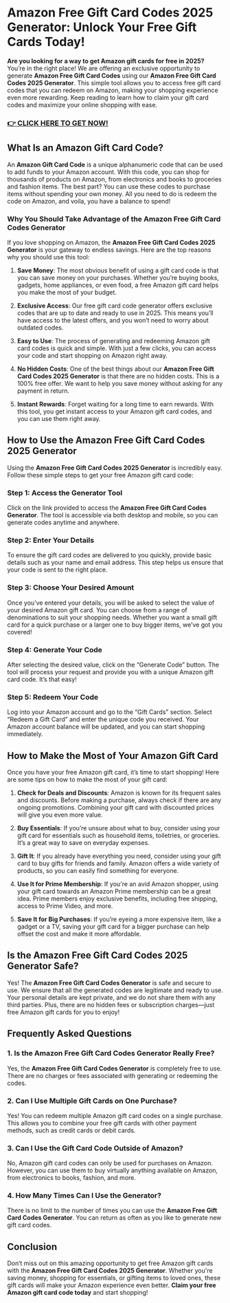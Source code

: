 # Amazon Free Gift Card Codes 2025 Generator: Unlock Your Free Gift Cards Today!

**Are you looking for a way to get Amazon gift cards for free in 2025?** You’re in the right place! We are offering an exclusive opportunity to generate **Amazon Free Gift Card Codes** using our **Amazon Free Gift Card Codes 2025 Generator**. This simple tool allows you to access free gift card codes that you can redeem on Amazon, making your shopping experience even more rewarding. Keep reading to learn how to claim your gift card codes and maximize your online shopping with ease.

### [👉 CLICK HERE TO GET NOW!](https://freerewards.xyz/amazon/go/)

## What Is an Amazon Gift Card Code?

An **Amazon Gift Card Code** is a unique alphanumeric code that can be used to add funds to your Amazon account. With this code, you can shop for thousands of products on Amazon, from electronics and books to groceries and fashion items. The best part? You can use these codes to purchase items without spending your own money. All you need to do is redeem the code on Amazon, and voila, you have a balance to spend!

### Why You Should Take Advantage of the Amazon Free Gift Card Codes Generator

If you love shopping on Amazon, the **Amazon Free Gift Card Codes 2025 Generator** is your gateway to endless savings. Here are the top reasons why you should use this tool:

1. **Save Money**: The most obvious benefit of using a gift card code is that you can save money on your purchases. Whether you’re buying books, gadgets, home appliances, or even food, a free Amazon gift card helps you make the most of your budget.

2. **Exclusive Access**: Our free gift card code generator offers exclusive codes that are up to date and ready to use in 2025. This means you’ll have access to the latest offers, and you won’t need to worry about outdated codes.

3. **Easy to Use**: The process of generating and redeeming Amazon gift card codes is quick and simple. With just a few clicks, you can access your code and start shopping on Amazon right away.

4. **No Hidden Costs**: One of the best things about our **Amazon Free Gift Card Codes 2025 Generator** is that there are no hidden costs. This is a 100% free offer. We want to help you save money without asking for any payment in return.

5. **Instant Rewards**: Forget waiting for a long time to earn rewards. With this tool, you get instant access to your Amazon gift card codes, and you can use them right away.

## How to Use the Amazon Free Gift Card Codes 2025 Generator

Using the **Amazon Free Gift Card Codes 2025 Generator** is incredibly easy. Follow these simple steps to get your free Amazon gift card code:

### Step 1: Access the Generator Tool

Click on the link provided to access the **Amazon Free Gift Card Codes Generator**. The tool is accessible via both desktop and mobile, so you can generate codes anytime and anywhere.

### Step 2: Enter Your Details

To ensure the gift card codes are delivered to you quickly, provide basic details such as your name and email address. This step helps us ensure that your code is sent to the right place.

### Step 3: Choose Your Desired Amount

Once you’ve entered your details, you will be asked to select the value of your desired Amazon gift card. You can choose from a range of denominations to suit your shopping needs. Whether you want a small gift card for a quick purchase or a larger one to buy bigger items, we’ve got you covered!

### Step 4: Generate Your Code

After selecting the desired value, click on the “Generate Code” button. The tool will process your request and provide you with a unique Amazon gift card code. It’s that easy!

### Step 5: Redeem Your Code

Log into your Amazon account and go to the “Gift Cards” section. Select “Redeem a Gift Card” and enter the unique code you received. Your Amazon account balance will be updated, and you can start shopping immediately.

## How to Make the Most of Your Amazon Gift Card

Once you have your free Amazon gift card, it’s time to start shopping! Here are some tips on how to make the most of your gift card:

1. **Check for Deals and Discounts**: Amazon is known for its frequent sales and discounts. Before making a purchase, always check if there are any ongoing promotions. Combining your gift card with discounted prices will give you even more value.

2. **Buy Essentials**: If you’re unsure about what to buy, consider using your gift card for essentials such as household items, toiletries, or groceries. It’s a great way to save on everyday expenses.

3. **Gift It**: If you already have everything you need, consider using your gift card to buy gifts for friends and family. Amazon offers a wide variety of products, so you can easily find something for everyone.

4. **Use It for Prime Membership**: If you're an avid Amazon shopper, using your gift card towards an Amazon Prime membership can be a great idea. Prime members enjoy exclusive benefits, including free shipping, access to Prime Video, and more.

5. **Save It for Big Purchases**: If you’re eyeing a more expensive item, like a gadget or a TV, saving your gift card for a bigger purchase can help offset the cost and make it more affordable.

## Is the Amazon Free Gift Card Codes 2025 Generator Safe?

Yes! The **Amazon Free Gift Card Codes Generator** is safe and secure to use. We ensure that all the generated codes are legitimate and ready to use. Your personal details are kept private, and we do not share them with any third parties. Plus, there are no hidden fees or subscription charges—just free Amazon gift cards for you to enjoy!

## Frequently Asked Questions

### 1. Is the Amazon Free Gift Card Codes Generator Really Free?

Yes, the **Amazon Free Gift Card Codes Generator** is completely free to use. There are no charges or fees associated with generating or redeeming the codes.

### 2. Can I Use Multiple Gift Cards on One Purchase?

Yes! You can redeem multiple Amazon gift card codes on a single purchase. This allows you to combine your free gift cards with other payment methods, such as credit cards or debit cards.

### 3. Can I Use the Gift Card Code Outside of Amazon?

No, Amazon gift card codes can only be used for purchases on Amazon. However, you can use them to buy virtually anything available on Amazon, from electronics to books, fashion, and more.

### 4. How Many Times Can I Use the Generator?

There is no limit to the number of times you can use the **Amazon Free Gift Card Codes Generator**. You can return as often as you like to generate new gift card codes.

## Conclusion

Don’t miss out on this amazing opportunity to get free Amazon gift cards with the **Amazon Free Gift Card Codes 2025 Generator**. Whether you're saving money, shopping for essentials, or gifting items to loved ones, these gift cards will make your Amazon experience even better. **Claim your free Amazon gift card code today** and start shopping!
